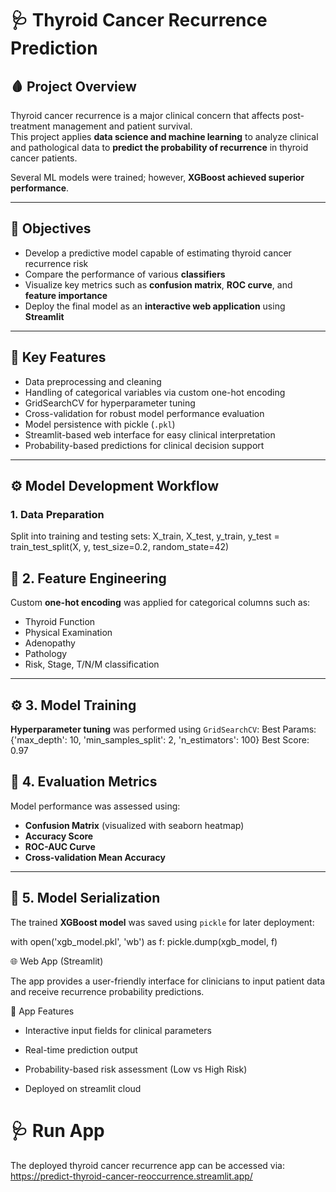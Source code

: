# 🩺 Thyroid Cancer Recurrence Prediction

## 🩸 Project Overview

Thyroid cancer recurrence is a major clinical concern that affects post-treatment management and patient survival.  
This project applies **data science and machine learning** to analyze clinical and pathological data to **predict the probability of recurrence** in thyroid cancer patients.

Several ML models were trained; however, **XGBoost achieved superior performance**.

---

## 🎯 Objectives

- Develop a predictive model capable of estimating thyroid cancer recurrence risk  
- Compare the performance of various **classifiers**   
- Visualize key metrics such as **confusion matrix**, **ROC curve**, and **feature importance**  
- Deploy the final model as an **interactive web application** using **Streamlit**

---

## 🧩 Key Features

- Data preprocessing and cleaning  
- Handling of categorical variables via custom one-hot encoding  
- GridSearchCV for hyperparameter tuning  
- Cross-validation for robust model performance evaluation  
- Model persistence with pickle (`.pkl`)  
- Streamlit-based web interface for easy clinical interpretation  
- Probability-based predictions for clinical decision support  

---

## ⚙️ Model Development Workflow

### 1. Data Preparation

Split into training and testing sets:
X_train, X_test, y_train, y_test = train_test_split(X, y, test_size=0.2, random_state=42)


## 🧩 2. Feature Engineering

Custom **one-hot encoding** was applied for categorical columns such as:

- Thyroid Function  
- Physical Examination  
- Adenopathy  
- Pathology  
- Risk, Stage, T/N/M classification  

---

## ⚙️ 3. Model Training

**Hyperparameter tuning** was performed using `GridSearchCV`:
Best Params: 
{'max_depth': 10, 'min_samples_split': 2, 'n_estimators': 100}
Best Score: 0.97


## 📏 4. Evaluation Metrics

Model performance was assessed using:

- **Confusion Matrix** (visualized with seaborn heatmap)  
- **Accuracy Score**  
- **ROC-AUC Curve**  
- **Cross-validation Mean Accuracy**  

---

## 💾 5. Model Serialization

The trained **XGBoost model** was saved using `pickle` for later deployment:

with open('xgb_model.pkl', 'wb') as f:
    pickle.dump(xgb_model, f)


🌐 Web App (Streamlit)

The app provides a user-friendly interface for clinicians to input patient data and receive recurrence probability predictions.

🧠 App Features

- Interactive input fields for clinical parameters

- Real-time prediction output

- Probability-based risk assessment (Low vs High Risk)

- Deployed on streamlit cloud


# 🩺 Run App

The deployed thyroid cancer recurrence app can be accessed via: https://predict-thyroid-cancer-reoccurrence.streamlit.app/
